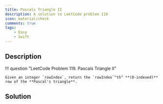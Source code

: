 ```yaml
---
title: Pascals Triangle II
description: A solution to LeetCode problem 119
icon: material/check
comments: true
tags:
    - Easy
    - Swift
---
```


## Description

!!! question "LeetCode Problem 119. Pascals Triangle II"

    Given an integer `rowIndex`, return the `rowIndex`^th^ **(0-indexed)** row of the **Pascal's triangle**.



## Solution